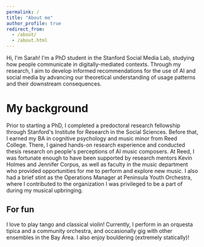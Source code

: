 ```yaml
---
permalink: /
title: "About me"
author_profile: true
redirect_from: 
  - /about/
  - /about.html
---
```


Hi, I'm Sarah! I'm a PhD student in the Stanford Social Media Lab, studying how people communicate in digitally-mediated contexts. Through my research, I aim to develop informed recommendations for the use of AI and social media by advancing our theoretical understanding of usage patterns and their downstream consequences. 

My background
======
Prior to starting a PhD, I completed a predoctoral research fellowship through Stanford's Institute for Research in the Social Sciences. Before that, I earned my BA in cognitive psychology and music minor from Reed College. There, I gained hands-on research experience and conducted thesis research on people's perceptions of AI music composers. At Reed, I was fortunate enough to have been supported by research mentors Kevin Holmes and Jennifer Corpus, as well as faculty in the music department who provided opportunities for me to perform and explore new music. I also had a brief stint as the Operations Manager at Peninsula Youth Orchestra, where I contributed to the organization I was privileged to be a part of during my musical upbringing.

For fun
------
I love to play tango and classical violin! Currently, I perform in an orquesta tipica and a community orchestra, and occasionally gig with other ensembles in the Bay Area. I also enjoy bouldering (extremely statically)!

